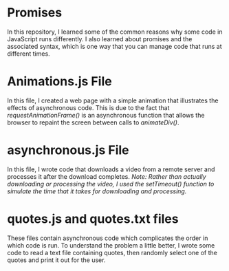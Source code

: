 # Promises
In this repository, I learned some of the common reasons why some code in JavaScript runs differently. 
I also learned about promises and the associated syntax, which is one way that you can manage code that runs at different times.

# Animations.js File
In this file, I created a web page with a simple animation that illustrates the effects of asynchronous code. 
This is due to the fact that *requestAnimationFrame()* is an asynchronous function that allows the browser to repaint the screen between calls to *animateDiv()*.

# asynchronous.js File
In this file, I wrote code that downloads a video from a remote server and processes it after the download completes.
_Note: Rather than actually downloading or processing the video, I used the setTimeout() function to simulate the time that it takes for downloading and processing._

# quotes.js and quotes.txt files
These files contain asynchronous code which complicates the order in which code is run. To understand the problem a little better, I wrote some code to read a text file containing quotes, then randomly select one of the quotes and print it out for the user.
